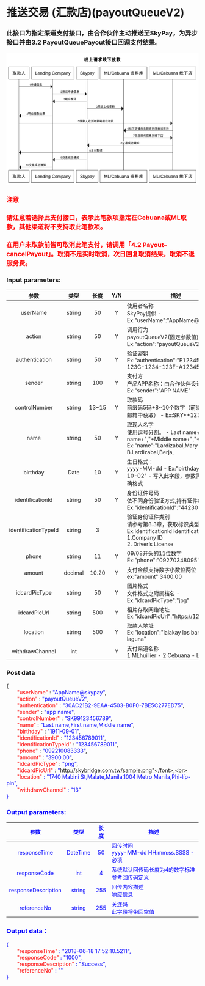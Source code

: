 # 推送交易 (汇款店)(payoutQueueV2)

### 此接口为指定渠道支付接口，由合作伙伴主动推送至SkyPay，为异步接口并由3.2 PayoutQueuePayout接口回调支付结果。
![](../public/线上请求线下放款.png)
### <font color = red>注意</font>
### <font color = red>请注意若选择此支付接口，表示此笔款项指定在Cebuana或ML取款，其他渠道将不支持取此笔款项。</font>
### <font color = red>在用户未取款前皆可取消此笔支付，请调用「4.2 Payout–cancelPayout」。取消不是实时取消，次日回复取消结果，取消不退服务费。</font>


### Input parameters:
| 参数                        |    类型     | 长度   |Y/N |描述|
| :-------------------------: | :-----------: |:-----:|:----:|--------------------------------|   
|userName|string|50|Y|使用者名称<br> SkyPay提供 - Ex:"userName":"AppName@skypay"|
|action|string|50|Y|调用行为<br>payoutQueueV2(固定参数值)- Ex:"action":"payoutQueueV2"|
|authentication   |string |50|Y|验证密钥<br>Ex:"authentication":"E1234567-123C-1234-123F-A12345670"|
|sender  |string|100| Y   |支付方<br> 产品APP名称：由合作伙伴设计 - Ex:"sender":"APP NAME"|
|controlNumber  |string|13~15|Y|取款码<br> 前缀码5码+8~10个数字（前缀码在绑定邮箱中获取） - Ex:SKY**12345678|
|name |string |50|Y|取现人名字<br> 使用逗号分割。  - Last name+","+First name+","+Middle name+","+Suffix - Ex:"name":"Lardizabal,Mary Annalou B.Lardizabal,Berja,|
|birthday |Date|10|Y| 生日格式：<br>yyyy-MM-dd - Ex:"birthday":"1991-10-02" -  写入此字段，参数需要填入正确格式|
|identificationId  |string|50|Y|身份证件号码<br> 依不同身份验证方式,持有证件编号 - Ex:"identificationId":"442301922000"|
|identificationTypeId  |string |3| |验证身份证件类别 <br> 请参考第8.3章，获取标识类型 - Ex:IdentificationId IdentificationType<br> 1.Company ID<br>2. Driver’s License|
|phone  |string|11|Y | 09/08开头的11位数字<br>  Ex:"phone":"09270348095"|
|amount |decimal|10.20|Y |支付金额支持数字小数位两位 <br>   ex:"amount":3400.00|
|idcardPicType  |string|50|Y|图片格式<br> 文件格式之附属档名 - Ex:"idcardPicType":"jpg"|
|idcardPicUrl  |string |500|Y|相片存取网络地址 <br>  Ex:"idcardPicUrl":"https://12334.png"|
|location  |string |500|Y| 取款人地址<br> Ex:"location":"lalakay los banos laguna"|
|withdrawChannel  |int| | Y |支付渠道名称<br> 1 MLhuillier  -  2 Cebuana - Lhuillier	|

### Post data
{<br>
    <font color=red>&ensp;&ensp;&ensp;&ensp;"userName"</font> : <font color=blue>"AppName@skypay"</font>,<br>
    <font color=red>&ensp;&ensp;&ensp;&ensp;"action"</font> : <font color=blue>"payoutQueueV2"</font>,<br>
    <font color=red>&ensp;&ensp;&ensp;&ensp;"authentication"</font> : <font color=blue>"30AC21B2-9EAA-4503-B0F0-7BE5C277ED75"</font>,<br>
    <font color=red>&ensp;&ensp;&ensp;&ensp;"sender"</font> : <font color=blue>"app name"</font>,<br>
    <font color=red>&ensp;&ensp;&ensp;&ensp;"controlNumber"</font> : <font color=blue>"SK99123456789"</font>,<br>
    <font color=red>&ensp;&ensp;&ensp;&ensp;"name"</font> : <font color=blue>"Last name,First name,Middle name"</font>,<br>
    <font color=red>&ensp;&ensp;&ensp;&ensp;"birthday"</font> : <font color=blue>"1911-09-01"</font>,<br>
    <font color=red>&ensp;&ensp;&ensp;&ensp;"identificationId"</font> :  <font color=blue>"123456789011"</font>,<br>
    <font color=red>&ensp;&ensp;&ensp;&ensp;"identificationTypeId"</font> :  <font color=blue>"123456789011"</font>,<br>
    <font color=red>&ensp;&ensp;&ensp;&ensp;"phone"</font> : <font color=blue>"092210083333"</font>,<br>
    <font color=red>&ensp;&ensp;&ensp;&ensp;"amount"</font> : <font color=blue>"3900.00"</font>,<br>
    <font color=red>&ensp;&ensp;&ensp;&ensp;"idcardPicType"</font> : <font color=blue>"png"</font>,<br>
    <font color=red>&ensp;&ensp;&ensp;&ensp;"idcardPicUrl"</font> : <font color=blue>"http://skybridge.com.tw/sample.png"</font>,<br>
    <font color=red>&ensp;&ensp;&ensp;&ensp;"location"</font> : <font color=blue>"1740 Mabini St,Malate,Manila,1004 Metro Manila,Phi-líp-pin"</font>,<br>
    <font color=red>&ensp;&ensp;&ensp;&ensp;"withdrawChannel"</font> : <font color=blue>"13"</font><br>
}


### Output parameters:
| 参数                        |    类型     | 长度    |描述|
| :-------------------------: | :-----------: |:-----:|--------------------------------|   
|responseTime  |DateTime|50|回传时间 <br> yyyy-MM-dd HH:mm:ss.SSSS - 必填|
|responseCode  |int|4|系统默认回传码长度为4的数字标准参考回传码定义|
|responseDescription |string|255|回传内容描述 <br> 响应信息|
|referenceNo  |string|255|关连码<br> 此字段将带回空值|

### Output data：
{<br>
    <font color=red>&ensp;&ensp;&ensp;&ensp;"responseTime"</font> : <font color=blue>"2018-06-18 17:52:10.5211"</font>,<br>
    <font color=red>&ensp;&ensp;&ensp;&ensp;"responseCode"</font> : <font color=blue>"1000"</font>,<br>
    <font color=red>&ensp;&ensp;&ensp;&ensp;"responseDescription"</font> : <font color=blue>"Success"</font>,<br>
    <font color=red>&ensp;&ensp;&ensp;&ensp;"referenceNo"</font> : <font color=blue>""</font><br>
}

